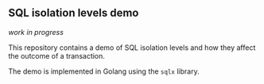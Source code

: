 ## SQL isolation levels demo

*work in progress*

This repository contains a demo of SQL isolation levels and how they affect the outcome of a transaction.

The demo is implemented in Golang using the `sqlx` library.
